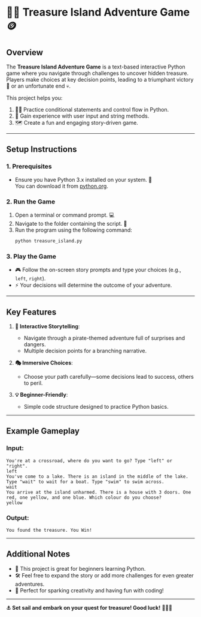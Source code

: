 # 🏴‍☠️ **Treasure Island Adventure Game** 🪙

## Overview  
The **Treasure Island Adventure Game** is a text-based interactive Python game where you navigate through challenges to uncover hidden treasure. Players make choices at key decision points, leading to a triumphant victory 🎉 or an unfortunate end 💀.

This project helps you:
1. 🧙‍♂️ Practice conditional statements and control flow in Python.  
2. 📜 Gain experience with user input and string methods.  
3. 🗺️ Create a fun and engaging story-driven game.

---

## Setup Instructions  

### 1. Prerequisites  
- Ensure you have Python 3.x installed on your system. 🐍  
  You can download it from [python.org](https://www.python.org/).

### 2. Run the Game  
1. Open a terminal or command prompt. 💻  
2. Navigate to the folder containing the script. 📂  
3. Run the program using the following command:  
   ```bash
   python treasure_island.py
   ```

### 3. Play the Game  
- 🎮 Follow the on-screen story prompts and type your choices (e.g., `left`, `right`).  
- ⚡ Your decisions will determine the outcome of your adventure.  

---

## Key Features  

1. **📖 Interactive Storytelling**:  
   - Navigate through a pirate-themed adventure full of surprises and dangers.  
   - Multiple decision points for a branching narrative.  

2. **🎭 Immersive Choices**:  
   - Choose your path carefully—some decisions lead to success, others to peril.  

3. **💡 Beginner-Friendly**:  
   - Simple code structure designed to practice Python basics.  

---

## Example Gameplay  

### Input:  
```plaintext
You're at a crossroad, where do you want to go? Type "left" or "right".
left
You've come to a lake. There is an island in the middle of the lake. Type "wait" to wait for a boat. Type "swim" to swim across.
wait
You arrive at the island unharmed. There is a house with 3 doors. One red, one yellow, and one blue. Which colour do you choose?
yellow
```

### Output:  
```plaintext
You found the treasure. You Win!
```

---

## Additional Notes  

- 🐣 This project is great for beginners learning Python.  
- 🛠️ Feel free to expand the story or add more challenges for even greater adventures.  
- 🎉 Perfect for sparking creativity and having fun with coding!  

---

**⚓ Set sail and embark on your quest for treasure! Good luck!** 🏴‍☠️✨